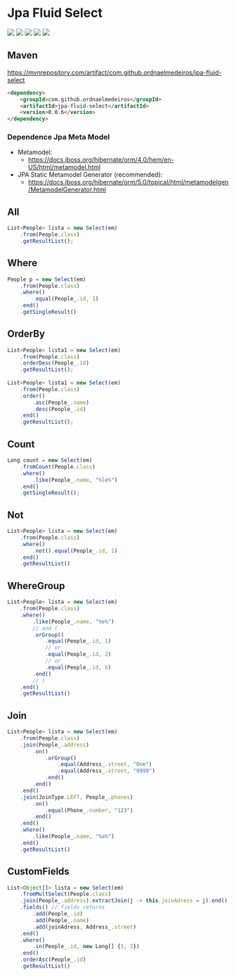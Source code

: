 # Jpa Fluid Select

![](https://img.shields.io/github/stars/ordnaelmedeiros/jpa-fluid-select.svg) ![](https://img.shields.io/github/forks/ordnaelmedeiros/jpa-fluid-select.svg) ![](https://img.shields.io/github/tag/ordnaelmedeiros/jpa-fluid-select.svg) ![](https://img.shields.io/github/release/ordnaelmedeiros/jpa-fluid-select.svg) ![](https://img.shields.io/github/issues/ordnaelmedeiros/jpa-fluid-select.svg)

## Maven
https://mvnrepository.com/artifact/com.github.ordnaelmedeiros/jpa-fluid-select
```html
<dependency>
	<groupId>com.github.ordnaelmedeiros</groupId>
	<artifactId>jpa-fluid-select</artifactId>
	<version>0.0.6</version>
</dependency>
```

### Dependence Jpa Meta Model
- Metamodel:
	- https://docs.jboss.org/hibernate/orm/4.0/hem/en-US/html/metamodel.html
- JPA Static Metamodel Generator (recommended):
	- https://docs.jboss.org/hibernate/orm/5.0/topical/html/metamodelgen/MetamodelGenerator.html


## All
```javascript
List<People> lista = new Select(em)
	.from(People.class)
	.getResultList();
```

## Where
```javascript
People p = new Select(em)
	.from(People.class)
	.where()
		.equal(People_.id, 1)
	.end()
	.getSingleResult()
```


## OrderBy
```javascript
List<People> lista1 = new Select(em)
	.from(People.class)
	.orderDesc(People_.id)
	.getResultList();
	
List<People> lista1 = new Select(em)
	.from(People.class)
	.order()
		.asc(People_.name)
		.desc(People_.id)
	.end()
	.getResultList();
```


## Count
```javascript
Long count = new Select(em)
	.fromCount(People.class)
	.where()
		.like(People_.name, "%le%")
	.end()
	.getSingleResult();
```

## Not
```javascript
List<People> lista = new Select(em)
	.from(People.class)
	.where()
		.not().equal(People_.id, 1)
	.end()
	.getResultList()
```

## WhereGroup
```javascript
List<People> lista = new Select(em)
	.from(People.class)
	.where()
		.like(People_.name, "%e%")
		// and (
		.orGroup()
			.equal(People_.id, 1)
			// or
			.equal(People_.id, 2)
			// or
			.equal(People_.id, 5)
		.end()
		// )
	.end()
	.getResultList()
```

## Join
```javascript
List<People> lista = new Select(em)
	.from(People.class)
	.join(People_.address)
		.on()
			.orGroup()
				.equal(Address_.street, "One")
				.equal(Address_.street, "9999")
			.end()
		.end()
	.end()
	.join(JoinType.LEFT, People_.phones)
		.on()
			.equal(Phone_.number, "123")
		.end()
	.end()
	.where()
		.like(People_.name, "%a%")
	.end()
	.getResultList()
```

## CustomFields
```javascript
List<Object[]> lista = new Select(em)
	.fromMultSelect(People.class)
	.join(People_.address).extractJoin(j -> this.joinAdress = j).end()
	.fields() // fields returns
		.add(People_.id)
		.add(People_.name)
		.add(joinAdress, Address_.street)
	.end()
	.where()
		.in(People_.id, new Long[] {1, 2})
	.end()
	.orderAsc(People_.id)
	.getResultList()
```
